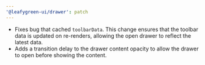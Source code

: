 ```yaml
---
'@leafygreen-ui/drawer': patch
---
```


- Fixes bug that cached `toolbarData`. This change ensures that the toolbar data is updated on re-renders, allowing the open drawer to reflect the latest data.
- Adds a transition delay to the drawer content opacity to allow the drawer to open before showing the content.